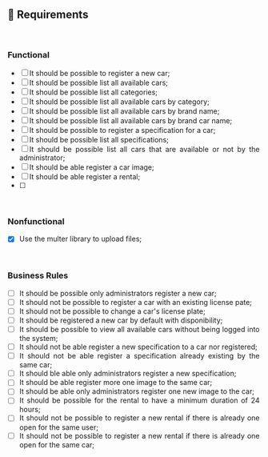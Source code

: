 <div align='justify'>

## **📝 Requirements**

<br>

### **Functional**

- [ ] It should be possible to register a new car;
- [ ] It should be possible list all available cars;
- [ ] It should be possible list all categories;
- [ ] It should be possible list all available cars by category;
- [ ] It should be possible list all available cars by brand name;
- [ ] It should be possible list all available cars by brand car name;
- [ ] It should be possible to register a specification for a car;
- [ ] It should be possible list all specifications;
- [ ] It should be possible list all cars that are available or not by the administrator;
- [ ] It should be able register a car image;
- [ ] It should be able register a rental;
- [ ]

<br>

### **Nonfunctional**

- [X] Use the multer library to upload files;

<br>

### **Business Rules**

- [ ] It should be possible only administrators register a new car;
- [ ] It should not be possible to register a car with an existing license pate;
- [ ] It should not be possible to change a car's license plate;
- [ ] It should be registered a new car by default with disponibility;
- [ ] It should be possible to view all available cars without being logged into the system;
- [ ] It should not be able register a new specification to a car nor registered;
- [ ] It should not be able register a specification already existing by the same car;
- [ ] It should ble able only administrators register a new specification;
- [ ] It should be able register more one image to the same car;
- [ ] It should be able only administrators register one new image to the car;
- [ ] It should be possible for the rental to have a minimum duration of 24 hours;
- [ ] It should not be possible to register a new rental if there is already one open for the same user;
- [ ] It should not be possible to register a new rental if there is already one open for the same car;

</div>

